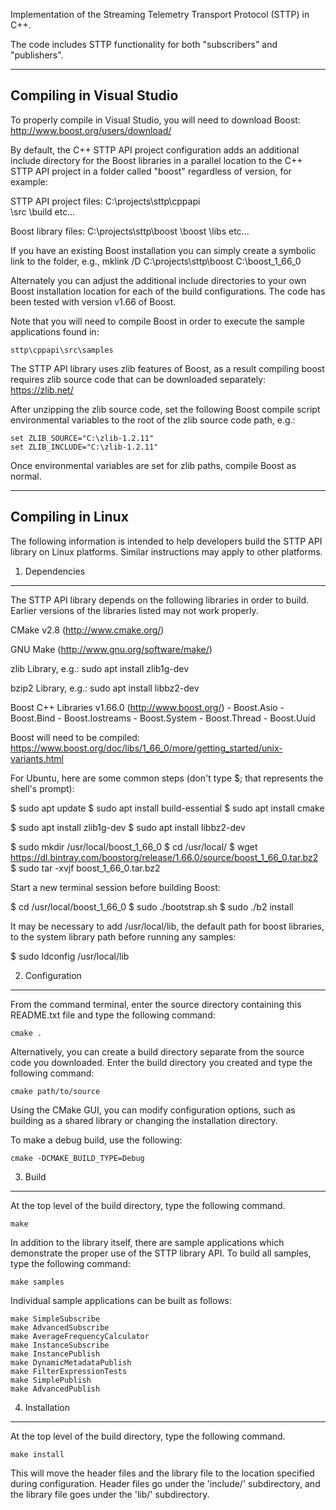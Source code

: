 Implementation of the Streaming Telemetry Transport Protocol (STTP) in C++.

The code includes STTP functionality for both "subscribers" and "publishers".

------------------------------------------------------------------------------
Compiling in Visual Studio
------------------------------------------------------------------------------

To properly compile in Visual Studio, you will need to download Boost:
    http://www.boost.org/users/download/

By default, the C++ STTP API project configuration adds an additional include
directory for the Boost libraries in a parallel location to the C++ STTP API
project in a folder called "boost" regardless of version, for example:

STTP API project files:
    C:\projects\sttp\cppapi\
                   \src
                   \build
                   etc...

Boost library files:
    C:\projects\sttp\boost
                     \boost
                     \libs
                     etc...

If you have an existing Boost installation you can simply create a symbolic
link to the folder, e.g., mklink /D C:\projects\sttp\boost C:\boost_1_66_0

Alternately you can adjust the additional include directories to your own
Boost installation location for each of the build configurations. The code
has been tested with version v1.66 of Boost.

Note that you will need to compile Boost in order to execute the sample
applications found in:

    sttp\cppapi\src\samples

The STTP API library uses zlib features of Boost, as a result compiling boost
requires zlib source code that can be downloaded separately:
    https://zlib.net/

After unzipping the zlib source code, set the following Boost compile script
environmental variables to the root of the zlib source code path, e.g.:

    set ZLIB_SOURCE="C:\zlib-1.2.11"
    set ZLIB_INCLUDE="C:\zlib-1.2.11"

Once environmental variables are set for zlib paths, compile Boost as normal.

------------------------------------------------------------------------------
Compiling in Linux
------------------------------------------------------------------------------

The following information is intended to help developers build the STTP API
library on Linux platforms. Similar instructions may apply to other platforms.

1. Dependencies
---------------
The STTP API library depends on the following libraries in order to build.
Earlier versions of the libraries listed may not work properly.

CMake v2.8 (http://www.cmake.org/)

GNU Make (http://www.gnu.org/software/make/)

zlib Library, e.g.: sudo apt install zlib1g-dev

bzip2 Library, e.g.: sudo apt install libbz2-dev

Boost C++ Libraries v1.66.0 (http://www.boost.org/)
    - Boost.Asio
    - Boost.Bind
    - Boost.Iostreams
    - Boost.System
    - Boost.Thread
    - Boost.Uuid

Boost will need to be compiled:
https://www.boost.org/doc/libs/1_66_0/more/getting_started/unix-variants.html

For Ubuntu, here are some common steps (don't type $; that represents the shell's prompt):

$ sudo apt update
$ sudo apt install build-essential
$ sudo apt install cmake

$ sudo apt install zlib1g-dev
$ sudo apt install libbz2-dev

$ sudo mkdir /usr/local/boost_1_66_0
$ cd /usr/local/
$ wget https://dl.bintray.com/boostorg/release/1.66.0/source/boost_1_66_0.tar.bz2
$ sudo tar -xvjf boost_1_66_0.tar.bz2

Start a new terminal session before building Boost:

$ cd /usr/local/boost_1_66_0
$ sudo ./bootstrap.sh
$ sudo ./b2 install

It may be necessary to add /usr/local/lib, the default path for boost libraries,
to the system library path before running any samples:

$ sudo ldconfig /usr/local/lib

2. Configuration
----------------
From the command terminal, enter the source directory containing this
README.txt file and type the following command:

    cmake .

Alternatively, you can create a build directory separate from the
source code you downloaded. Enter the build directory you created
and type the following command:

    cmake path/to/source

Using the CMake GUI, you can modify configuration options, such as
building as a shared library or changing the installation directory.

To make a debug build, use the following:

    cmake -DCMAKE_BUILD_TYPE=Debug

3. Build
--------
At the top level of the build directory, type the following command.

    make

In addition to the library itself, there are sample applications which
demonstrate the proper use of the STTP library API. To build all samples,
type the following command:

    make samples

Individual sample applications can be built as follows:

    make SimpleSubscribe
    make AdvancedSubscribe
    make AverageFrequencyCalculator
    make InstanceSubscribe
    make InstancePublish
    make DynamicMetadataPublish
    make FilterExpressionTests
    make SimplePublish
    make AdvancedPublish

4. Installation
---------------
At the top level of the build directory, type the following command.

    make install

This will move the header files and the library file to the location
specified during configuration. Header files go under the 'include/'
subdirectory, and the library file goes under the 'lib/' subdirectory.

